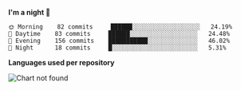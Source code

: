 <!--START_SECTION:waka-->
**I'm a night 🦉** 

```text
🌞 Morning    82 commits     ██████░░░░░░░░░░░░░░░░░░░   24.19% 
🌆 Daytime    83 commits     ██████░░░░░░░░░░░░░░░░░░░   24.48% 
🌃 Evening    156 commits    ███████████░░░░░░░░░░░░░░   46.02% 
🌙 Night      18 commits     █░░░░░░░░░░░░░░░░░░░░░░░░   5.31%

```


**Languages used per repository**

![Chart not found](https://github.com/prabhatdev/prabhatdev/blob/master/charts/repo.png) 


<!--END_SECTION:waka-->
